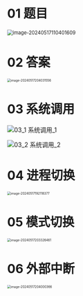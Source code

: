 # 01 题目

<img src="https://cvp.oss-cn-shanghai.aliyuncs.com/picgo/202405171104670.png" alt="image-20240517110401609" style="zoom:80%;" />



# 02 答案

<img src="https://cvp.oss-cn-shanghai.aliyuncs.com/picgo/202405172040613.png" alt="image-20240517204031556" style="zoom:50%;" />

# 03 系统调用

![03_1 系统调用_1](https://cvp.oss-cn-shanghai.aliyuncs.com/picgo/202405231639286.png)

![03_2 系统调用_2](https://cvp.oss-cn-shanghai.aliyuncs.com/picgo/202405231639443.png)



# 04 进程切换

<img src="https://cvp.oss-cn-shanghai.aliyuncs.com/picgo/202405171921023.png" alt="image-20240517192118377" style="zoom:50%;" />



# 05 模式切换

<img src="https://cvp.oss-cn-shanghai.aliyuncs.com/picgo/202405172033767.png" alt="image-20240517203326461" style="zoom:50%;" />



# 06 外部中断

<img src="https://cvp.oss-cn-shanghai.aliyuncs.com/picgo/202405172040503.png" alt="image-20240517204000366" style="zoom:50%;" />
